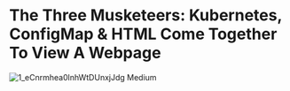 # The Three Musketeers: Kubernetes, ConfigMap & HTML Come Together To View A Webpage

![1_eCnrmhea0lnhWtDUnxjJdg Medium](https://user-images.githubusercontent.com/105087652/219882992-bed6c99c-aa01-4a8f-82df-bf6a1683d221.jpeg)
